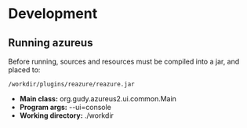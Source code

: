 # Development
## Running azureus

Before running, sources and resources must be compiled into a jar, and placed to:
```
/workdir/plugins/reazure/reazure.jar
```

* **Main class:** org.gudy.azureus2.ui.common.Main
* **Program args:** --ui=console
* **Working directory:** ./workdir

